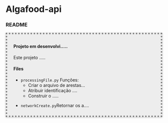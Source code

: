 # Algafood-api

<div id="readme" class="section level3">
<h3>README</h3>
<div style="border: 5px dotted gray; padding: 10px 20px; background-color:#ededed; box-shadow: 0 1px 5px rgba(0, 0, 0, 0.25);">
<h4 id="Projeto em desenvolvimento: ...">Projeto em desenvolvi.....</h4>
<p>Este projeto .....</p>
<h4 id="files">Files</h4>
<ul>
<li><code>processingFile.py</code> Funções:
<ul>
<li>Criar o arquivo de arestas...</li>
<li>Atribuir identificação ....</li>
<li>Construir o .....</li>
</ul></li>
<li><p><code>networkCreate.py</code>Retornar os a....</p></li>
</ul>
</div>
